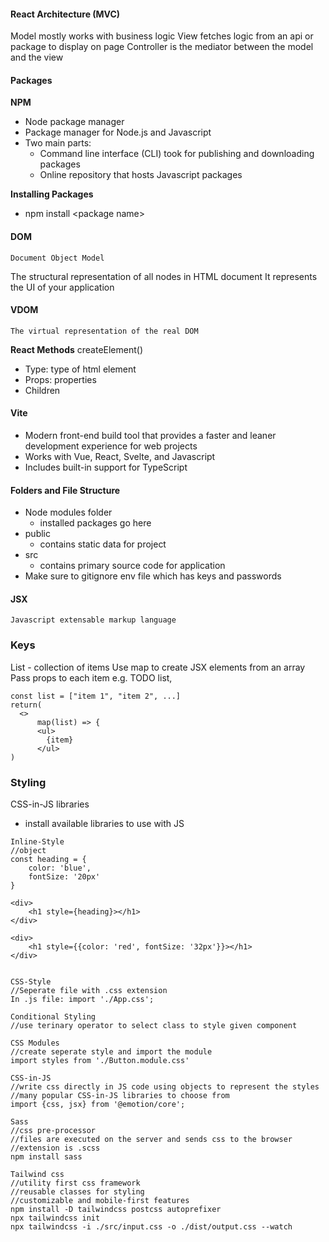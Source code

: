 #### React Architecture (MVC)
Model mostly works with business logic
View fetches logic from an api or package to display on page
Controller is the mediator between the model and the view

#### Packages
**NPM**
- Node package manager
- Package manager for Node.js and Javascript
- Two main parts:
	- Command line interface (CLI) took for publishing and downloading packages
	- Online repository that hosts Javascript packages

**Installing Packages**
- npm install \<package name\>


#### DOM
	Document Object Model
The structural representation of all nodes in HTML document
It represents the UI of your application

#### VDOM
	The virtual representation of the real DOM
**React Methods**
createElement()
- Type: type of html element
- Props: properties
- Children

#### Vite
- Modern front-end build tool that provides a faster and leaner development experience for web projects
- Works with Vue, React, Svelte, and Javascript
- Includes built-in support for TypeScript

#### Folders and File Structure
- Node modules folder
	- installed packages go here
- public
	- contains static data for project
- src
	- contains primary source code for application
- Make sure to gitignore env file which has keys and passwords

#### JSX
	Javascript extensable markup language

### Keys 
List - collection of items
	Use map to create JSX elements from an array
	Pass props to each item
	e.g. TODO list, 
```
const list = ["item 1", "item 2", ...]
return(
  <>
	  map(list) => {
	  <ul>
		{item}
	  </ul>
)

```


### Styling
CSS-in-JS libraries
- install available libraries to use with JS
```
Inline-Style
//object
const heading = {
	color: 'blue',
	fontSize: '20px'
}

<div>
	<h1 style={heading}></h1>
</div>

<div>
	<h1 style={{color: 'red', fontSize: '32px'}}></h1>
</div>


CSS-Style
//Seperate file with .css extension
In .js file: import './App.css';

Conditional Styling
//use terinary operator to select class to style given component

CSS Modules
//create seperate style and import the module
import styles from './Button.module.css'

CSS-in-JS
//write css directly in JS code using objects to represent the styles
//many popular CSS-in-JS libraries to choose from
import {css, jsx} from '@emotion/core';

Sass
//css pre-processor
//files are executed on the server and sends css to the browser
//extension is .scss
npm install sass

Tailwind css
//utility first css framework
//reusable classes for styling
//customizable and mobile-first features
npm install -D tailwindcss postcss autoprefixer
npx tailwindcss init
npx tailwindcss -i ./src/input.css -o ./dist/output.css --watch
```
